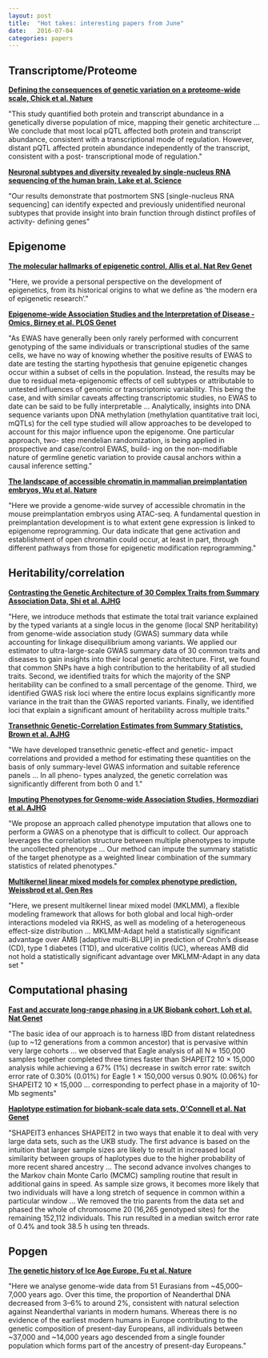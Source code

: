 ```yaml
---
layout: post
title:  "Hot takes: interesting papers from June"
date:   2016-07-04
categories: papers
---
```


## Transcriptome/Proteome

**[Defining the consequences of genetic variation on a proteome-wide scale, Chick et al. Nature](http://www.nature.com/nature/journal/v534/n7608/full/nature18270.html)**

"This study quantified both protein and transcript abundance in a genetically diverse population of mice, mapping their genetic architecture ... We conclude that most local pQTL affected both protein and transcript abundance, consistent with a transcriptional mode of regulation. However, distant pQTL affected protein abundance independently of the transcript, consistent with a post- transcriptional mode of regulation."

**[Neuronal subtypes and diversity revealed by single-nucleus RNA sequencing of the human brain, Lake et al. Science](http://science.sciencemag.org/content/352/6293/1586)**

"Our results demonstrate that postmortem SNS [single-nucleus RNA sequencing] can identify expected and previously unidentified neuronal subtypes that provide insight into brain function through distinct profiles of activity- defining genes"

## Epigenome

**[The molecular hallmarks of epigenetic control, Allis et al. Nat Rev Genet](http://www.nature.com/nrg/journal/vaop/ncurrent/abs/nrg.2016.59.html)**

"Here, we provide a personal perspective on the development of epigenetics, from its historical origins to what we define as ‘the modern era of epigenetic research’."

**[Epigenome-wide Association Studies and the Interpretation of Disease -Omics, Birney et al. PLOS Genet](http://journals.plos.org/plosgenetics/article?id=10.1371%2Fjournal.pgen.1006105)**

"As EWAS have generally been only rarely performed with concurrent genotyping of the same individuals or transcriptional studies of the same cells, we have no way of knowing whether the positive results of EWAS to date are testing the starting hypothesis that genuine epigenetic changes occur within a subset of cells in the population. Instead, the results may be due to residual meta-epigenomic effects of cell subtypes or attributable to untested influences of genomic or transcriptomic variability. This being the case, and with similar caveats affecting transcriptomic studies, no EWAS to date can be said to be fully interpretable ... Analytically, insights into DNA sequence variants upon DNA methylation (methylation quantitative trait loci, mQTLs) for the cell type studied will allow approaches to be developed to account for this major influence upon the epigenome. One particular approach, two- step mendelian randomization, is being applied in prospective and case/control EWAS, build- ing on the non-modifiable nature of germline genetic variation to provide causal anchors within a causal inference setting."

**[The landscape of accessible chromatin in mammalian preimplantation embryos, Wu et al. Nature](http://www.nature.com/nature/journal/vaop/ncurrent/full/nature18606.html)**

"Here we provide a genome-wide survey of accessible chromatin in the mouse preimplantation embryos using ATAC-seq. A fundamental question in preimplantation development is to what extent gene expression is linked to epigenome reprogramming. Our data indicate that gene activation and establishment of open chromatin could occur, at least in part, through different pathways from those for epigenetic modification reprogramming."

## Heritability/correlation

**[Contrasting the Genetic Architecture of 30 Complex Traits from Summary Association Data, Shi et al. AJHG](http://www.cell.com/ajhg/abstract/S0002-9297(16)30148-3)**

"Here, we introduce methods that estimate the total trait variance explained by the typed variants at a single locus in the genome (local SNP heritability) from genome-wide association study (GWAS) summary data while accounting for linkage disequilibrium among variants. We applied our estimator to ultra-large-scale GWAS summary data of 30 common traits and diseases to gain insights into their local genetic architecture. First, we found that common SNPs have a high contribution to the heritability of all studied traits. Second, we identified traits for which the majority of the SNP heritability can be confined to a small percentage of the genome. Third, we identified GWAS risk loci where the entire locus explains significantly more variance in the trait than the GWAS reported variants. Finally, we identified loci that explain a significant amount of heritability across multiple traits."

**[Transethnic Genetic-Correlation Estimates from Summary Statistics, Brown et al. AJHG](http://www.cell.com/ajhg/pdfExtended/S0002-9297(16)30135-5)**

"We have developed transethnic genetic-effect and genetic- impact correlations and provided a method for estimating these quantities on the basis of only summary-level GWAS information and suitable reference panels ... In all pheno- types analyzed, the genetic correlation was significantly different from both 0 and 1."

**[Imputing Phenotypes for Genome-wide Association Studies, Hormozdiari et al. AJHG](http://www.cell.com/ajhg/pdf/S0002-9297(16)30132-X.pdf)**

"We propose an approach called phenotype imputation that allows one to perform a GWAS on a phenotype that is difficult to collect. Our approach leverages the correlation structure between multiple phenotypes to impute the uncollected phenotype ... Our method can impute the summary statistic of the target phenotype as a weighted linear combination of the summary statistics of related phenotypes."

**[Multikernel linear mixed models for complex phenotype prediction, Weissbrod et al. Gen Res](http://genome.cshlp.org/content/early/2016/06/14/gr.201996.115.abstract)**

"Here, we present multikernel linear mixed model (MKLMM), a flexible modeling framework that allows for both global and local high-order interactions modeled via RKHS, as well as modeling of a heterogeneous effect-size distribution ... MKLMM-Adapt held a statistically significant advantage over AMB [adaptive multi-BLUP] in prediction of Crohn’s disease (CD), type 1 diabetes (T1D), and ulcerative colitis (UC), whereas AMB did not hold a statistically significant advantage over MKLMM-Adapt in any data set "

## Computational phasing

**[Fast and accurate long-range phasing in a UK Biobank cohort, Loh et al. Nat Genet](http://www.nature.com/ng/journal/v48/n7/full/ng.3571.html)**

"The basic idea of our approach is to harness IBD from distant relatedness (up to ~12 generations from a common ancestor) that is pervasive within very large cohorts ... we observed that Eagle analysis of all N ≈ 150,000 samples together completed three times faster than SHAPEIT2 10 × 15,000 analysis while achieving a 67% (1%) decrease in switch error rate: switch error rate of 0.30% (0.01%) for Eagle 1 × 150,000 versus 0.90% (0.06%) for SHAPEIT2 10 × 15,000 ... corresponding to perfect phase in a majority of  10-Mb segments"

**[Haplotype estimation for biobank-scale data sets, O'Connell et al. Nat Genet](http://www.nature.com/ng/journal/v48/n7/full/ng.3583.html)**

"SHAPEIT3 enhances SHAPEIT2 in two ways that enable it to deal with very large data sets, such as the UKB study. The first advance is based on the intuition that larger sample sizes are likely to result in increased local similarity between groups of haplotypes due to the higher probability of more recent shared ancestry ... The second advance involves changes to the Markov chain Monte Carlo (MCMC) sampling routine that result in additional gains in speed. As sample size grows, it becomes more likely that two individuals will have a long stretch of sequence in common within a particular window ... We removed the trio parents from the data set and phased the whole of chromosome 20 (16,265 genotyped sites) for the remaining 152,112 individuals. This run resulted in a median switch error rate of 0.4% and took 38.5 h using ten threads. 

## Popgen

**[The genetic history of Ice Age Europe, Fu et al. Nature](http://www.nature.com/nature/journal/v534/n7606/full/nature17993.html)**

"Here we analyse genome-wide data from 51 Eurasians from ~45,000–7,000 years ago. Over this time, the proportion of Neanderthal DNA decreased from 3–6% to around 2%, consistent with natural selection against Neanderthal variants in modern humans. Whereas there is no evidence of the earliest modern humans in Europe contributing to the genetic composition of present-day Europeans, all individuals between ~37,000 and ~14,000 years ago descended from a single founder population which forms part of the ancestry of present-day Europeans."